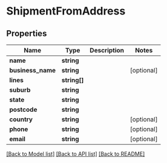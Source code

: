 # ShipmentFromAddress

## Properties
Name | Type | Description | Notes
------------ | ------------- | ------------- | -------------
**name** | **string** |  | 
**business_name** | **string** |  | [optional] 
**lines** | **string[]** |  | 
**suburb** | **string** |  | 
**state** | **string** |  | 
**postcode** | **string** |  | 
**country** | **string** |  | [optional] 
**phone** | **string** |  | [optional] 
**email** | **string** |  | [optional] 

[[Back to Model list]](../README.md#documentation-for-models) [[Back to API list]](../README.md#documentation-for-api-endpoints) [[Back to README]](../README.md)


